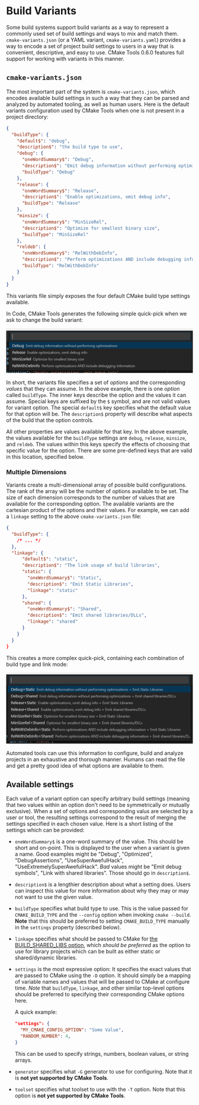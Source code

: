 # Build Variants

Some build systems support build variants as a way to represent a commonly used
set of build settings and ways to mix and match them. ``cmake-variants.json``
(or a YAML variant, ``cmake-variants.yaml``) provides a way to encode a set of
project build settings to users in a way that is convenient, descriptive, and
easy to use. CMake Tools 0.6.0 features full support for working with variants
in this manner.

## ``cmake-variants.json``

The most important part of the system is ``cmake-variants.json``, which encodes
available build settings in such a way that they can be parsed and analyzed by
automated tooling, as well as human users. Here is the default variants
configuration used by CMake Tools when one is not present in a project directory:

~~~json
{
  "buildType": {
    "default$": "debug",
    "description$": "the build type to use",
    "debug": {
      "oneWordSummary$": "Debug",
      "description$": "Emit debug information without performing optimizations",
      "buildType": "Debug"
    },
    "release": {
      "oneWordSummary$": "Release",
      "description$": "Enable optimizations, omit debug info",
      "buildType": "Release"
    },
    "minsize": {
      "oneWordSummary$": "MinSizeRel",
      "description$": "Optimize for smallest binary size",
      "buildType": "MinSizeRel"
    },
    "reldeb": {
      "oneWordSummary$": "RelWithDebInfo",
      "description$": "Perform optimizations AND include debugging information",
      "buildType": "RelWithDebInfo"
    }
  }
}
~~~

This variants file simply exposes the four default CMake build type settings
available.

In Code, CMake Tools generates the following simple quick-pick when we ask to
change the build variant:

![List of build types](../images/buildtypes.png)

In short, the variants file specifies a set of _options_ and the corresponding
_values_ that they can assume. In the above example, there is one _option_
called ``buildType``. The inner keys describe the option and the values it can
assume. Special keys are suffixed by the ``$`` symbol, and are not valid
values for variant option. The special ``default$`` key specifies what the
default value for that option will be. The ``description$`` property will
describe what aspects of the build that the option controls.

All other properties are values available for that key. In the above example,
the values available for the ``buildType`` settings are ``debug``, ``release``,
``minsize``, and ``reldeb``. The values within this keys specify the effects of
choosing that specific value for the option. There are some pre-defined keys
that are valid in this location, specified below.

### Multiple Dimensions

Variants create a multi-dimensional array of possible build configurations. The
rank of the array will be the number of options available to be set. The size
of each dimension corresponds to the number of values that are available for
the corresponding option. The available variants are the cartesian product of
the options and their values. For example, we can add a ``linkage`` setting to
the above ``cmake-variants.json`` file:

~~~json
{
  "buildType": {
    /* ... */
  },
  "linkage": {
      "default$": "static",
      "description$": "The link usage of build libraries",
      "static": {
        "oneWordSummary$": "Static",
        "description$": "Emit Static Libraries",
        "linkage": "static"
      },
      "shared": {
        "oneWordSummary$": "Shared",
        "description$": "Emit shared libraries/DLLs",
        "linkage": "shared"
      }
    }
  }
}
~~~

This creates a more complex quick-pick, containing each combination of build
type and link mode:

![Build types and link modes](../images/more_variants.png)

Automated tools can use this information to configure, build and analyze
projects in an exhaustive and thorough manner. Humans can read the file and get
a pretty good idea of what options are available to them.

## Available settings

Each value of a variant option can specify arbitrary build settings (meaning
that two values within an option don't need to be symmetrically or mutually
exclusive). When a set of options and corresponding valus are selected by a user
or tool, the resulting settings correspond to the result of merging the
settings specified in each chosen value. Here is a short listing of the settings
which can be provided:

- ``oneWordSummary$`` is a one-word summary of the value. This should be short and
  on-point. This is displayed to the user when a variant is given a name. Good
  examples might be "Debug", "Optimized", "DebugAssertions", "UseSuperAwefulHack",
  "UseExtremelySuperAwefulHack". *Bad* values might be "Emit debug symbols",
  "Link with shared libraries". Those should go in ``description$``.

- ``description$`` is a lengthier description about what a setting does. Users can
  inspect this value for more information about why they may or may not want
  to use the given value.

- ``buildType`` specifies what build type to use. This is the value passed for
  ``CMAKE_BUILD_TYPE`` and the ``--config`` option when invoking
  ``cmake --build``. **Note** that this should be preferred to setting
  ``CMAKE_BUILD_TYPE`` manually in the ``settings`` property (described below).

- ``linkage`` specifies what should be passed to CMake for
  [the BUILD_SHARED_LIBS option](https://cmake.org/cmake/help/latest/variable/BUILD_SHARED_LIBS.html),
  which *should be preferred* as the option to use for library projects which
  can be built as either static or shared/dynamic libraries.

- ``settings`` is the most expressive option: It specifies the exact values that
  are passed to CMake using the ``-D`` option. It should simply be a mapping of
  variable names and values that will be passed to CMake at configure time.
  *Note* that ``buildType``, ``linkage``, and other similar top-level options
  should be preferred to specifying their corresponding CMake options here.

  A quick example:

  ~~~json
  "settings": {
    "MY_CMAKE_CONFIG_OPTION": "Some Value",
    "RANDOM_NUMBER": 4,
  }
  ~~~

  This can be used to specify strings, numbers, boolean values, or string arrays.

- ``generator`` specifies what ``-G`` generator to use for configuring. Note
  that it is **not yet supported by CMake Tools**.

- ``toolset`` specifies what toolset to use with the ``-T`` option. Note that
  this option is **not yet supported by CMake Tools**.
